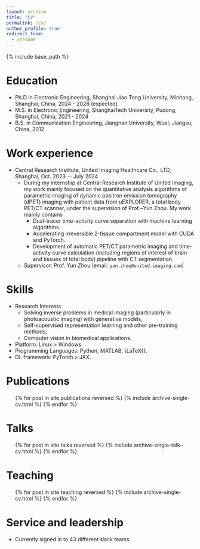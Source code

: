 ```yaml
---
layout: archive
title: "CV"
permalink: /cv/
author_profile: true
redirect_from:
  - /resume
---
```


{% include base_path %}

Education
======
* Ph.D in Electronic Engineering, Shanghai Jiao Tong University, Minhang, Shanghai, China, 2024 - 2028 (expected)
* M.S. in Electronic Engineering, ShanghaiTech University, Pudong, Shanghai, China, 2021 - 2024
* B.S. in Communication Engineering, Jiangnan University, Wuxi, Jiangsu, China, 2012

Work experience
======
* Central Research Institute, United Imaging Healthcare Co., LTD, Shanghai, Oct. 2023 -- July 2024
    * During my internship at Central Research Institute of United Imaging, my work mainly focused on the quantitative analysis algorithms of parametric imaging of dynamic positron emission tomography (dPET) imaging with patient data from uEXPLORER, a total body PET/CT scanner, under the supervision of Prof.~Yun Zhou. My work mainly contains
        * Dual-tracer time-activity curve separation with machine learning algorithms.
        * Accelerating irreversible 2-tissue compartment model with CUDA and PyTorch.
        * Development of automatic PET/CT parametric imaging and time-activity curve calculation (including regions of interest of brain and tissues of total body) pipeline with CT segmentation.
    * Supervisor: Prof. Yun Zhou (email: `yun.zhou@united-imaging.com`)
  
Skills
======
* Research Interests
    * Solving inverse problems in medical imaging (particularly in photoacoustic imaging) with generative models,
    * Self-supervised representation learning and other pre-training methods,
    * Computer vision in biomedical applications.
* Platform: Linux > Windows.
* Programming Languages: Python, MATLAB, \LaTeX{}.
* DL framework: PyTorch > JAX.

Publications
======
  <ul>{% for post in site.publications reversed %}
    {% include archive-single-cv.html %}
  {% endfor %}</ul>
  
Talks
======
  <ul>{% for post in site.talks reversed %}
    {% include archive-single-talk-cv.html  %}
  {% endfor %}</ul>
  
Teaching
======
  <ul>{% for post in site.teaching reversed %}
    {% include archive-single-cv.html %}
  {% endfor %}</ul>
  
Service and leadership
======
* Currently signed in to 43 different slack teams
